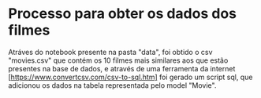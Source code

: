# Processo para obter os dados dos filmes

Atráves do notebook presente na pasta "data", foi obtido o csv "movies.csv" que contém os 10 filmes mais similares aos que estão presentes na base de dados, e através de uma ferramenta da internet [https://www.convertcsv.com/csv-to-sql.htm] foi gerado um script sql, que adicionou os dados na tabela representada pelo model "Movie".